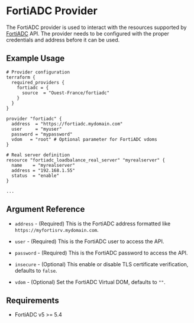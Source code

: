 # FortiADC Provider

The FortiADC provider is used to interact with the resources supported by [FortiADC](https://www.fortinet.com/products/application-delivery-controller/fortiadc) API. The provider needs to be configured with the proper credentials and address before it can be used.

## Example Usage

```hcl
# Provider configuration
terraform {
  required_providers {
    fortiadc = {
      source  = "Ouest-France/fortiadc"
    }
  }
}

provider "fortiadc" {
  address  = "https://fortiadc.mydomain.com"
  user     = "myuser"
  password = "mypassword"
  vdom   = "root" # Optional parameter for FortiADC vdoms 
}

# Real server definition
resource "fortiadc_loadbalance_real_server" "myrealserver" {
  name    = "myrealserver"
  address = "192.168.1.55"
  status  = "enable"
}

...
```

## Argument Reference

* `address` - (Required) This is the FortiADC address formatted like `https://myfortisrv.mydomain.com`.

* `user` - (Required) This is the FortiADC user to access the API.

* `password` - (Required) This is the FortiADC password to access the API.

* `insecure` - (Optional) This enable or disable TLS certificate verification, defaults to `false`.

* `vdom` - (Optional) Set the FortiADC Virtual DOM, defaults to `""`.

## Requirements

* FortiADC v5 >= 5.4
